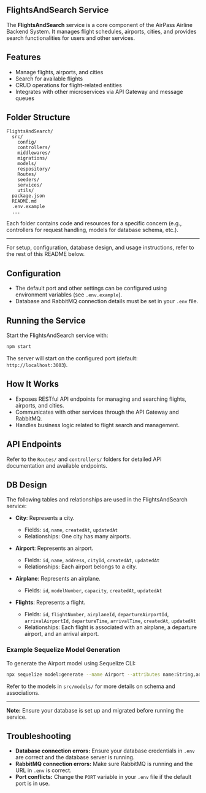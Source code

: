 ## FlightsAndSearch Service

The **FlightsAndSearch** service is a core component of the AirPass Airline Backend System. It manages flight schedules, airports, cities, and provides search functionalities for users and other services.

## Features

- Manage flights, airports, and cities
- Search for available flights
- CRUD operations for flight-related entities
- Integrates with other microservices via API Gateway and message queues

## Folder Structure

```
FlightsAndSearch/
  src/
    config/
    controllers/
    middlewares/
    migrations/
    models/
    respository/
    Routes/
    seeders/
    services/
    utils/
  package.json
  README.md
  .env.example
  ...
```

Each folder contains code and resources for a specific concern (e.g., controllers for request handling, models for database schema, etc.).

---

For setup, configuration, database design, and usage instructions, refer to the rest of this README below.

## Configuration

- The default port and other settings can be configured using environment variables (see `.env.example`).
- Database and RabbitMQ connection details must be set in your `.env` file.

## Running the Service

Start the FlightsAndSearch service with:

```sh
npm start
```

The server will start on the configured port (default: `http://localhost:3003`).

## How It Works

- Exposes RESTful API endpoints for managing and searching flights, airports, and cities.
- Communicates with other services through the API Gateway and RabbitMQ.
- Handles business logic related to flight search and management.

## API Endpoints

Refer to the `Routes/` and `controllers/` folders for detailed API documentation and available endpoints.


## DB Design

The following tables and relationships are used in the FlightsAndSearch service:

- **City**: Represents a city.
  - Fields: `id`, `name`, `createdAt`, `updatedAt`
  - Relationships: One city has many airports.

- **Airport**: Represents an airport.
  - Fields: `id`, `name`, `address`, `cityId`, `createdAt`, `updatedAt`
  - Relationships: Each airport belongs to a city.

- **Airplane**: Represents an airplane.
  - Fields: `id`, `modelNumber`, `capacity`, `createdAt`, `updatedAt`

- **Flights**: Represents a flight.
  - Fields: `id`, `flightNumber`, `airplaneId`, `departureAirportId`, `arrivalAirportId`, `departureTime`, `arrivalTime`, `createdAt`, `updatedAt`
  - Relationships: Each flight is associated with an airplane, a departure airport, and an arrival airport.

### Example Sequelize Model Generation

To generate the Airport model using Sequelize CLI:

```sh
npx sequelize model:generate --name Airport --attributes name:String,address:String,cityId:integer
```

Refer to the models in `src/models/` for more details on schema and associations.

---

**Note:** Ensure your database is set up and migrated before running the service.

## Troubleshooting

- **Database connection errors:** Ensure your database credentials in `.env` are correct and the database server is running.
- **RabbitMQ connection errors:** Make sure RabbitMQ is running and the URL in `.env` is correct.
- **Port conflicts:** Change the `PORT` variable in your `.env` file if the default port is in use.